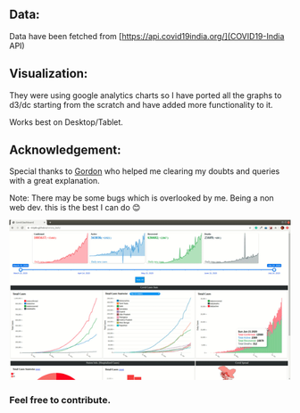 ## Data:
Data have been fetched from [https://api.covid19india.org/](COVID19-India API)

## Visualization:
They were using google analytics charts so I have ported all the graphs to d3/dc starting from the scratch and have added more functionality to it.

Works best on Desktop/Tablet. 

## Acknowledgement:
Special thanks to [Gordon](https://stackoverflow.com/users/676195/gordon) who helped me clearing my doubts and queries with a great explanation.

Note: There may be some bugs which is overlooked by me. Being a non web dev. this is the best I can do :blush:

![demo](https://raw.githubusercontent.com/ninjakx/corona_dash/master/cdash.gif)

### Feel free to contribute.
